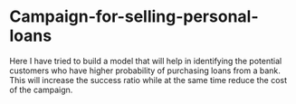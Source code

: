 # Campaign-for-selling-personal-loans
Here I have tried to build a model that will help in identifying the potential customers who have higher probability of purchasing loans from a bank. This will increase the success ratio while at the same time reduce the cost of the campaign.
